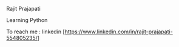 Rajit Prajapati

Learning Python

To reach me : linkedin [<https://www.linkedin.com/in/rajit-prajapati-554805235/>]     

            



